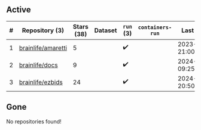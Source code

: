 ## Active
| # | Repository (3) | Stars (38) | Dataset | `run` (3) | `containers-run` | Last Modified |
| --- | --- | --- | --- | --- | --- | --- |
| 1 | [brainlife/amaretti](https://github.com/brainlife/amaretti) | 5 |  | :heavy_check_mark: |  | 2023-11-13 21:00:14+00:00 |
| 2 | [brainlife/docs](https://github.com/brainlife/docs) | 9 |  | :heavy_check_mark: |  | 2024-07-29 09:25:23+00:00 |
| 3 | [brainlife/ezbids](https://github.com/brainlife/ezbids) | 24 |  | :heavy_check_mark: |  | 2024-08-13 20:50:02+00:00 |

## Gone
No repositories found!
